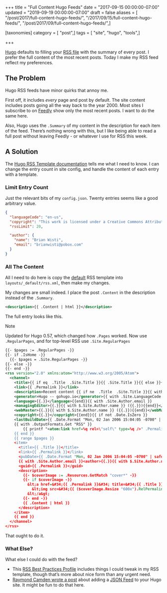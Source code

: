 +++
title = "Full Content Hugo Feeds"
date = "2017-09-15 00:00:00-07:00"
updated = "2019-09-19 00:00:00-07:00"
draft = false
aliases = [ "/post/2017/full-content-hugo-feeds/", "/2017/09/15/full-content-hugo-feeds/", "/post/2017/09/full-content-hugo-feeds/",]

[taxonomies]
category = [ "post",]
tags = [ "site", "hugo", "tools",]

+++

[Hugo]: http://gohugo.io/
[RSS file]: /index.xml

[Hugo][] defaults to filling your [RSS file][] with the summary of every post. I
prefer the full content of the most recent posts. Today I make my RSS feed
reflect my preferences.

## The Problem

Hugo RSS feeds have minor quirks that annoy me.

[Feedly]: https://feedly.com/

First off, it includes *every* page and post by default. The site content
includes posts going all the way back to the year 2000. Most sites I subscribe
to on [Feedly][] show only the most recent posts. I want to do the same here.

Also, Hugo uses the `.Summary` of my content in the description for each item of
the feed. There’s nothing wrong with this, but I like being able to read a full
post without leaving Feedly - or whatever I use for RSS this week.

## A Solution

[Hugo RSS Template documentation]: https://gohugo.io/templates/rss/

The [Hugo RSS Template documentation][] tells me what I need to know. I can
change the entry count in site config, and handle the content of each entry with
a template.

### Limit Entry Count

Just the relevant bits of my `config.json`. Twenty entries seems like a good
arbitrary value.

```json
{
  "languageCode": "en-us",
  "copyright": "This work is licensed under a Creative Commons Attribution-ShareAlike 4.0 International License",
  "rssLimit": 20,

  "author": {
    "name": "Brian Wisti",
    "email": "brianwisti@pobox.com"
  }
}
```

### All The Content

[default]: https://gohugo.io/templates/rss/#the-embedded-rss-xml

All I need to do here is copy the [default] RSS template into
`layouts/_default/rss.xml`, then make my changes.

My changes are small indeed. I place the post `.Content` in the description
instead of the `.Summary`.

```xml
<description>{{ .Content | html }}</description>
```

The full entry looks like this.

<aside class="admonition note">
<p class="admonition-title">Note</p>

Updated for Hugo 0.57, which changed how `.Pages` worked.
Now use `.RegularPages`, and for top-level RSS use `.Site.RegularPages`

</aside>

```xml
{{- $pages := .RegularPages -}}
{{- if .IsHome -}}
  {{- $pages = .Site.RegularPages -}}
{{- else -}}
{{- end -}}
<rss version="2.0" xmlns:atom="http://www.w3.org/2005/Atom">
  <channel>
    <title>{{ if eq  .Title  .Site.Title }}{{ .Site.Title }}{{ else }}{{ with .Title }}{{.}} on {{ end }}{{ .Site.Title }}{{ end }}</title>
    <link>{{ .Permalink }}</link>
    <description>Recent content {{ if ne  .Title  .Site.Title }}{{ with .Title }}in {{.}} {{ end }}{{ end }}on {{ .Site.Title }}</description>
    <generator>Hugo -- gohugo.io</generator>{{ with .Site.LanguageCode }}
    <language>{{.}}</language>{{end}}{{ with .Site.Author.email }}
    <managingEditor>{{.}}{{ with $.Site.Author.name }} ({{.}}){{end}}</managingEditor>{{end}}{{ with .Site.Author.email }}
    <webMaster>{{.}}{{ with $.Site.Author.name }} ({{.}}){{end}}</webMaster>{{end}}{{ with .Site.Copyright }}
    <copyright>{{.}}</copyright>{{end}}{{ if not .Date.IsZero }}
    <lastBuildDate>{{ .Date.Format "Mon, 02 Jan 2006 15:04:05 -0700" | safeHTML }}</lastBuildDate>{{ end }}
    {{ with .OutputFormats.Get "RSS" }}
        {{ printf "<atom:link href=%q rel=\"self\" type=%q />" .Permalink .MediaType | safeHTML }}
    {{ end }}
    {{ range $pages }}
    <item>
      <title>{{ .Title }}</title>
      <link>{{ .Permalink }}</link>
      <pubDate>{{ .Date.Format "Mon, 02 Jan 2006 15:04:05 -0700" | safeHTML }}</pubDate>
      {{ with .Site.Author.email }}<author>{{.}}{{ with $.Site.Author.name }} ({{.}}){{end}}</author>{{end}}
      <guid>{{ .Permalink }}</guid>
      <description>
        {{- $coverImage := .Resources.GetMatch "cover*" -}}
        {{- if $coverImage -}}
          &lt;a href=&#34;{{ .Permalink }}&#34; title=&#34;{{ .Title }}&#34;&gt;
            &lt;img src=&#34;{{ ($coverImage.Resize "600x").RelPermalink }}&#34; alt=&#34;{{ .Title }}&#34;&gt;
          &lt;/a&gt;
        {{- end -}}
        {{ .Content | html }}
      </description>
    </item>
    {{ end }}
  </channel>
</rss>
```

That ought to do it.

### What Else?

What else I could do with the feed?

[RSS Best Practices Profile]: http://www.rssboard.org/rss-profile
[Raymond Camden wrote a post]: https://www.raymondcamden.com/2017/05/18/creating-a-json-feed-for-hugo/
[JSON Feed]: https://jsonfeed.org/

* This [RSS Best Practices Profile][] includes things I could tweak in my RSS
  template, though that’s more about nice form than any urgent need.
* [Raymond Camden wrote a post][] about adding a [JSON Feed][] to your Hugo site.
  It might be fun to do that here.